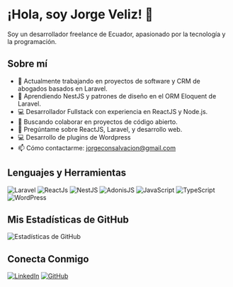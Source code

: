 # ¡Hola, soy Jorge Veliz! 👋

Soy un desarrollador freelance de Ecuador, apasionado por la tecnología y la programación.

## Sobre mí

- 🔭 Actualmente trabajando en proyectos de software y CRM de abogados basados en Laravel.
- 🌱 Aprendiendo NestJS y patrones de diseño en el ORM Eloquent de Laravel.
- 💻 Desarrollador Fullstack con experiencia en ReactJS y Node.js.
- 👯 Buscando colaborar en proyectos de código abierto.
- 💬 Pregúntame sobre ReactJS, Laravel, y desarrollo web.
- 💻 Desarrollo de plugins de Wordpress 
- 📫 Cómo contactarme: [jorgeconsalvacion@gmail.com](mailto:jorgeconsalvacion@gmail.com)

## Lenguajes y Herramientas

![Laravel](https://img.shields.io/badge/Laravel-F55247?style=flat-square&logo=laravel&logoColor=white)
![ReactJs](https://img.shields.io/badge/React-20232A?style=flat-square&logo=react&logoColor=61DAFB)
![NestJS](https://img.shields.io/badge/NestJS-E0234E?style=flat-square&logo=nestjs&logoColor=white)
![AdonisJS](https://img.shields.io/badge/AdonisJS-220052?style=flat-square&logo=adonisjs&logoColor=white)
![JavaScript](https://img.shields.io/badge/JavaScript-323330?style=flat-square&logo=javascript&logoColor=F7DF1E)
![TypeScript](https://img.shields.io/badge/TypeScript-007ACC?style=flat-square&logo=typescript&logoColor=white)
![WordPress](https://img.shields.io/badge/WordPress-21759B?style=flat-square&logo=wordpress&logoColor=white)


## Mis Estadísticas de GitHub

![Estadísticas de GitHub](https://github-readme-stats.vercel.app/api?username=jlvelizber&show_icons=true&theme=radical)

## Conecta Conmigo

[![LinkedIn](https://img.shields.io/badge/LinkedIn-0077B5?style=flat-square&logo=linkedin&logoColor=white)](https://www.linkedin.com/in/jlveliz)
[![GitHub](https://img.shields.io/badge/GitHub-181717?style=flat-square&logo=github&logoColor=white)](https://github.com/jlvelizber)
